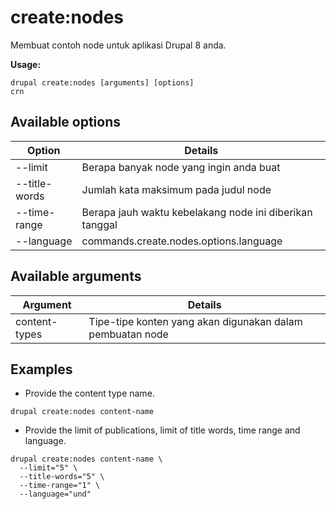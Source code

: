 # create:nodes
Membuat contoh node untuk aplikasi Drupal 8 anda.

**Usage:**
```
drupal create:nodes [arguments] [options]
crn
```

## Available options
Option | Details
-------|-------------
--limit | Berapa banyak node yang ingin anda buat
--title-words | Jumlah kata maksimum pada judul node
--time-range | Berapa jauh waktu kebelakang node ini diberikan tanggal
--language | commands.create.nodes.options.language

## Available arguments
Argument | Details
---------|-------------
content-types | Tipe-tipe konten yang akan digunakan dalam pembuatan node

## Examples
* Provide the content type name.
```
drupal create:nodes content-name
```
* Provide the limit of publications, limit of title words, time range and language.
```
drupal create:nodes content-name \
  --limit="5" \
  --title-words="5" \
  --time-range="1" \
  --language="und"
```
